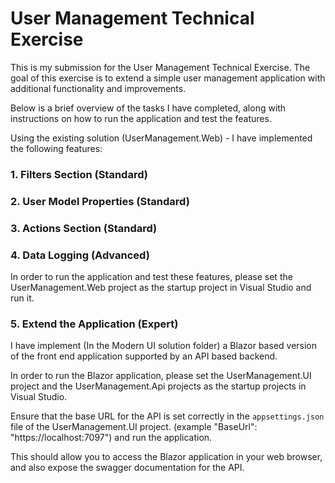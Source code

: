 # User Management Technical Exercise

This is my submission for the User Management Technical Exercise. The goal of this exercise is to extend a simple user management application with additional functionality and improvements.

Below is a brief overview of the tasks I have completed, along with instructions on how to run the application and test the features.

Using the existing solution (UserManagement.Web) - I have implemented the following features:

### 1. Filters Section (Standard)
### 2. User Model Properties (Standard)
### 3. Actions Section (Standard)
### 4. Data Logging (Advanced)

In order to run the application and test these features, please set the UserManagement.Web project as the startup project in Visual Studio and run it.

### 5. Extend the Application (Expert)

I have implement (In the Modern UI solution folder) a Blazor based version of the front end application supported by an API based backend.

In order to run the Blazor application, please set the UserManagement.UI project and the UserManagement.Api projects as the startup projects in Visual Studio.

Ensure that the base URL for the API is set correctly in the `appsettings.json` file of the UserManagement.UI project. (example  "BaseUrl": "https://localhost:7097") and run the application.

This should allow you to access the Blazor application in your web browser, and also expose the swagger documentation for the API.

